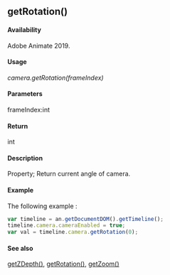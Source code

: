 ## getRotation()

#### Availability

Adobe Animate 2019.

#### Usage

*camera.getRotation(frameIndex)*

#### Parameters

frameIndex:int

#### Return

int

#### Description

Property; Return current angle of camera.

#### Example

The following example :

```javascript
var timeline = an.getDocumentDOM().getTimeline();
timeline.camera.cameraEnabled = true;
var val = timeline.camera.getRotation(0);
```


#### See also

[getZDepth()](../Camera_object/Camera.md), [getRotation()](../Camera_object/Camera2.md), [getZoom()](../Camera_object/Camera1.md)